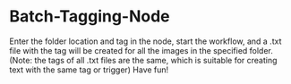 # Batch-Tagging-Node
Enter the folder location and tag in the node, start the workflow, and a .txt file with the tag will be created for all the images in the specified folder. (Note: the tags of all .txt files are the same, which is suitable for creating text with the same tag or trigger) Have fun!
